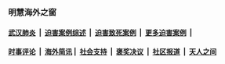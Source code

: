 
### 明慧海外之窗

####  [武汉肺炎](indexes/365.md?t=01201101) &nbsp;|&nbsp;  [迫害案例综述](indexes/328.md?t=01201101) &nbsp;|&nbsp; [迫害致死案例](indexes/277.md?t=01201101)  &nbsp;|&nbsp; [更多迫害案例](indexes/81.md?t=01201101)  &nbsp;|&nbsp; 
####  [时事评论](indexes/251.md?t=01201101) &nbsp;|&nbsp; [海外简讯](indexes/245.md?t=01201101)&nbsp;|&nbsp;  [社会支持](indexes/140.md?t=01201101) &nbsp;|&nbsp; [褒奖决议](indexes/282.md?t=01201101) &nbsp;|&nbsp; [社区报道](indexes/91.md?t=01201101)  &nbsp;|&nbsp; [天人之间](indexes/78.md?t=01201101) 

